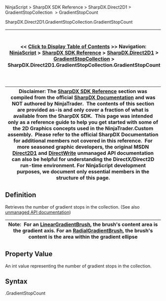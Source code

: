﻿
NinjaScript > SharpDX SDK Reference > SharpDX.Direct2D1 > GradientStopCollection  > GradientStopCount

SharpDX.Direct2D1.GradientStopCollection.GradientStopCount

| << [Click to Display Table of Contents](sharpdx_direct2d1_gradientstopcollection_gradientstopcount.md) >> **Navigation:**     [NinjaScript](ninjascript-1.md) > [SharpDX SDK Reference](sharpdx_sdk_reference-1.md) > [SharpDX.Direct2D1](sharpdx_direct2d1-1.md) > [GradientStopCollection](sharpdx_direct2d1_gradientstopcollection-1.md) > SharpDX.Direct2D1.GradientStopCollection.GradientStopCount | [Previous page](sharpdx_direct2d1_gradientstopcollection_extendmode-1.md) [Return to chapter overview](sharpdx_direct2d1_gradientstopcollection-1.md) [Next page](sharpdx_direct2d1_lineargradientbrush-1.md) |
| --- | --- |

| Disclaimer: The [SharpDX SDK Reference](sharpdx_sdk_reference-1.md) section was compiled from the official [SharpDX Documentation](http://sharpdx.org/) and was NOT authored by NinjaTrader.  The contents of this section are provided as-is and only cover a fraction of what is available from the SharpDX SDK.  This page was intended only as a reference guide to help you get started with some of the 2D Graphics concepts used in the NinjaTrader.Custom assembly.  Please refer to the official SharpDX Documentation for additional members not covered in this reference.  For more seasoned graphic developers, the original MSDN [Direct2D1](https://msdn.microsoft.com/en-us/library/windows/desktop/dd370990.aspx) and [DirectWrite](https://msdn.microsoft.com/en-us/library/windows/desktop/dd368038.aspx) unmanaged API documentation can also be helpful for understanding the DirectX/Direct2D run-time environment. For NinjaScript development purposes, we document only essential members in the structure of this page. |
| --- |

## Definition
Retrieves the number of gradient stops in the collection.
(See also [unmanaged API documentation](http://msdn.microsoft.com/en-us/library/dd371454.aspx))
 

| Note:  For an [LinearGradientBrush](sharpdx_direct2d1_lineargradientbrush-1.md), the brush's content area is the gradient axis. For an [RadialGradientBrush](sharpdx_direct2d1_radialgradientbrush-1.md), the brush's content is the area within the gradient ellipse |
| --- |

## Property Value
An int value representing the number of gradient stops in the collection.
 
## Syntax
<GradientStopCollection>.GradientStopCount

